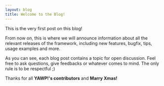 ```yaml
---
layout: blog
title: Welcome to the Blog!
---
```


This is the very first post on this blog!

From now on, this is where we will announce information about all the 
relevant  releases of the framework, including new features, bugfix, tips, 
usage examples and more.

<!--more-->

As you can see, each blog post contains a topic for open discussion. Feel
free to ask questions, give feedbacks or whatever comes to mind. The only rule 
is to be respectful ;)

Thanks for all **YAWP!'s contributors** and **Marry Xmas!**








